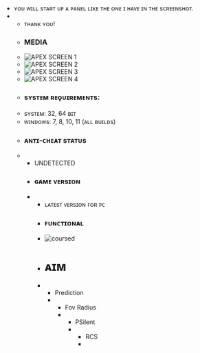 - ʏᴏᴜ ᴡɪʟʟ sᴛᴀʀᴛ ᴜᴘ ᴀ ᴘᴀɴᴇʟ ʟɪᴋᴇ ᴛʜᴇ ᴏɴᴇ ɪ ʜᴀᴠᴇ ɪɴ ᴛʜᴇ sᴄʀᴇᴇɴsʜᴏᴛ.
- - ᴛʜᴀɴᴋ ʏᴏᴜ!
  - ### MEDIA
  - ![APEX SCREEN 1](https://github.com/geving111/TEST/assets/124738347/914f9636-6602-4f06-b38b-e5015a807e2a)
  - ![APEX SCREEN 2](https://github.com/geving111/TEST/assets/124738347/157ee34e-4cf0-4ccd-b117-ae2fe73bb973)
  - ![APEX SCREEN 3](https://github.com/geving111/TEST/assets/124738347/1aa3ad65-6813-46ea-8e2f-42c46fe669a3)
  - ![APEX SCREEN 4](https://github.com/geving111/TEST/assets/124738347/6f4a7a7c-8634-4ea5-959a-86cd4e4979a2)
  - ### sʏsᴛᴇᴍ ʀᴇǫᴜɪʀᴇᴍᴇɴᴛs:
  - sʏsᴛᴇᴍ: 32, 64 ʙɪᴛ
  - ᴡɪɴᴅᴏᴡs: 7, 8, 10, 11 (ᴀʟʟ ʙᴜɪʟᴅs)
  - ### ᴀɴᴛɪ-ᴄʜᴇᴀᴛ sᴛᴀᴛᴜs
  - - UNDETECTED
    - ### ɢᴀᴍᴇ ᴠᴇʀsɪᴏɴ
    - - ʟᴀᴛᴇsᴛ ᴠᴇʀsɪᴏɴ ꜰᴏʀ ᴘᴄ
      - ### ꜰᴜɴᴄᴛɪᴏɴᴀʟ
      - ![coursed](https://github.com/geving111/TEST/assets/124738347/8bcd43ae-b65f-45c1-97ed-b8308f5463c2)
      - # ᴀɪᴍ
      - - Prediction
        - - Fov Radius
          - - PSilent
            - - RCS
              - 
